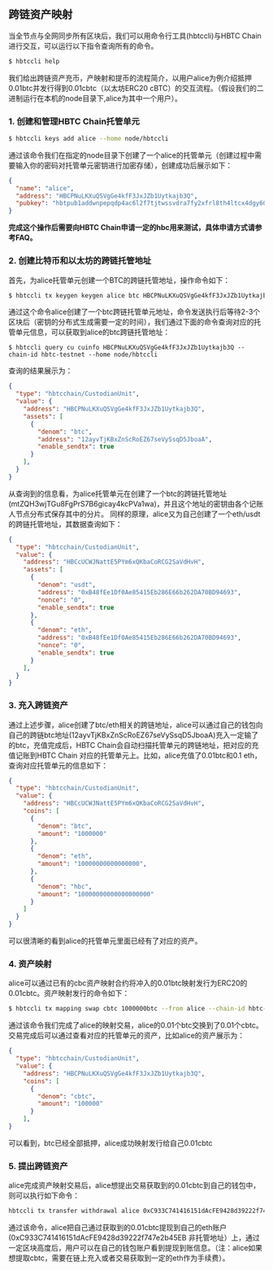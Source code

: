 ## 跨链资产映射

当全节点与全网同步所有区块后，我们可以用命令行工具(hbtccli)与HBTC Chain进行交互，可以运行以下指令查询所有的命令。

```bash
$ hbtccli help
```

我们给出跨链资产充币，产映射和提币的流程简介，以用户alice为例介绍抵押0.01btc并发行得到0.01cbtc（以太坊ERC20 cBTC）的交互流程。（假设我们的二进制运行在本机的node目录下,alice为其中一个用户）。

### 1. 创建和管理HBTC Chain托管单元
```bash
$ hbtccli keys add alice --home node/hbtccli
```
通过该命令我们在指定的node目录下创建了一个alice的托管单元（创建过程中需要输入你的密码对托管单元密钥进行加密存储），创建成功后展示如下：
```json
{
  "name": "alice",
  "address": "HBCPNuLKXuQSVgGe4kfF3JxJZb1Uytkajb3Q",
  "pubkey": "hbtpub1addwnpepqdp4ac6l2f7tjtwssvdra7fy2xfrl8th4ltcx4dgy60z2a7ffx5lcu2ja8v",
}
```

**完成这个操作后需要向HBTC Chain申请一定的hbc用来测试，具体申请方式请参考FAQ。**

### 2. 创建比特币和以太坊的跨链托管地址
首先，为alice托管单元创建一个BTC的跨链托管地址，操作命令如下：
```bash
$ hbtccli tx keygen keygen alice btc HBCPNuLKXuQSVgGe4kfF3JxJZb1Uytkajb3Q  --chain-id hbtc-testnet --home node/hbtccli
```
通过这个命令alice创建了一个btc跨链托管单元地址，命令发送执行后等待2-3个区块后（密钥的分布式生成需要一定的时间），我们通过下面的命令查询对应的托管单元信息，可以获取到alice的btc跨链托管地址：
```
$ hbtccli query cu cuinfo HBCPNuLKXuQSVgGe4kfF3JxJZb1Uytkajb3Q --chain-id hbtc-testnet --home node/hbtccli
```
查询的结果展示为：
```json
{
  "type": "hbtcchain/CustodianUnit",
  "value": {
    "address": "HBCPNuLKXuQSVgGe4kfF3JxJZb1Uytkajb3Q",
    "assets": [
      {
        "denom": "btc",
        "address": "12ayvTjKBxZnScRoEZ67seVySsqD5JboaA",
        "enable_sendtx": true
      }
    ],
  }
}
```
从查询到的信息看，为alice托管单元在创建了一个btc的跨链托管地址(mtZQH3wjTGu8FgPrS7B6gicay4kcPVa1wa)，并且这个地址的密钥由各个记账人节点分布式保存其中的分片。
同样的原理，alice又为自己创建了一个eth/usdt的跨链托管地址，其数据查询如下：
```json
{
  "type": "hbtcchain/CustodianUnit",
  "value": {
    "address": "HBCcUCWJNattE5PYm6xQKbaCoRCG2SaVdHvH",
    "assets": [
      {
        "denom": "usdt",
        "address": "0xB48fEe1Df0Ae85415Eb286E66b262DA70BD94693",
        "nonce": "0",
        "enable_sendtx": true
      },
      {
        "denom": "eth",
        "address": "0xB48fEe1Df0Ae85415Eb286E66b262DA70BD94693",
        "nonce": "0",
        "enable_sendtx": true
      }
    ],
  }
}
```
### 3. 充入跨链资产
通过上述步骤，alice创建了btc/eth相关的跨链地址，alice可以通过自己的钱包向自己的跨链btc地址(12ayvTjKBxZnScRoEZ67seVySsqD5JboaA)充入一定输了的btc，充值完成后，HBTC Chain会自动扫描托管单元的跨链地址，把对应的充值记账到HBTC Chain 对应的托管单元上。比如，alice充值了0.01btc和0.1 eth，查询对应托管单元的信息如下：
```json
{
  "type": "hbtcchain/CustodianUnit",
  "value": {
    "address": "HBCcUCWJNattE5PYm6xQKbaCoRCG2SaVdHvH",
    "coins": [
      {
        "denom": "btc",
        "amount": "1000000"
      },
      {
        "denom": "eth",
        "amount": "10000000000000000",
      },
      {
        "denom": "hbc",
        "amount": "10000000000000000000"
      }
    ]
  }
}
```
可以很清晰的看到alice的托管单元里面已经有了对应的资产。

### 4. 资产映射

alice可以通过已有的cbc资产映射合约将冲入的0.01btc映射发行为ERC20的0.01cbtc。资产映射发行的命令如下：

```bash
$ hbtccli tx mapping swap cbtc 1000000btc --from alice --chain-id hbtc-testnet --home node/hbtccli
```

通过该命令我们完成了alice的映射交易，alice的0.01个btc交换到了0.01个cbtc。交易完成后可以通过查看对应的托管单元的资产，比如alice的资产展示为：
```json
{
  "type": "hbtcchain/CustodianUnit",
  "value": {
    "address": "HBCPNuLKXuQSVgGe4kfF3JxJZb1Uytkajb3Q",
    "coins": [
      {
        "denom": "cbtc",
        "amount": "100000"
      }
    ],
}
```
可以看到，btc已经全部抵押，alice成功映射发行给自己0.01cbtc

### 5. 提出跨链资产
alice完成资产映射交易后，alice想提出交易获取到的0.01cbtc到自己的钱包中，则可以执行如下命令：
```bash
hbtccli tx transfer withdrawal alice 0xC933C741416151dAcFE9428d39222f747e2b45EB 100000cbtc 21000000000000000 --chain-id hbtc-testnet --home node/hbtccli
```
通过该命令，alice把自己通过获取到的0.01cbtc提现到自己的eth账户(0xC933C741416151dAcFE9428d39222f747e2b45EB 非托管地址）上，通过一定区块高度后，用户可以在自己的钱包账户看到提现到账信息。（注：alice如果想提取cbtc，需要在链上充入或者交易获取到一定的eth作为手续费）。
